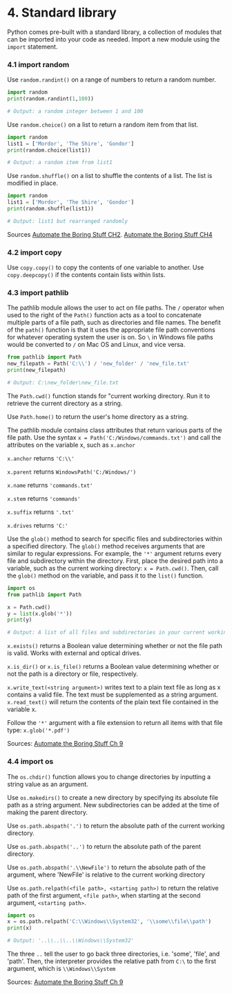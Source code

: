 # 4. Standard library

Python comes pre-built with a standard library, a collection of modules that can be imported into your code as needed. Import a new module using the `import` statement.

### 4.1 import random

Use `random.randint()` on a range of numbers to return a random number. 
```py
import random
print(random.randint(1,100))

# Output: a random integer between 1 and 100
```

Use `random.choice()` on a list to return a random item from that list. 

```py
import random
list1 = ['Mordor', 'The Shire', 'Gondor']
print(random.choice(list1))

# Output: a random item from list1
```

Use `random.shuffle()` on a list to shuffle the contents of a list. The list is modified in place. 
```py
import random
list1 = ['Mordor', 'The Shire', 'Gondor']
print(random.shuffle(list1))

# Output: list1 but rearranged randomly
```

Sources [Automate the Boring Stuff CH2](https://automatetheboringstuff.com/2e/chapter2/). [Automate the Boring Stuff CH4](https://automatetheboringstuff.com/2e/chapter4/)

### 4.2 import copy

Use `copy.copy()` to copy the contents of one variable to another. Use `copy.deepcopy()` if the contents contain lists within lists. 

### 4.3 import pathlib

The pathlib module allows the user to act on file paths. The `/` operator when used to the right of the `Path()` function acts as a tool to concatenate multiple parts of a file path, such as directories and file names. The benefit of the `path()` function is that it uses the appropriate file path conventions for whatever operating system the user is on. So `\` in Windows file paths would be converted to `/` on Mac OS and Linux, and vice versa. 

```py
from pathlib import Path
new_filepath = Path('C:\\') / 'new_folder' / 'new_file.txt'
print(new_filepath)

# Output: C:\new_folder\new_file.txt
```

The `Path.cwd()` function stands for "current working directory. Run it to retrieve the current directory as a string. 

Use `Path.home()` to return the user's home directory as a string. 

The pathlib module contains class attributes that return various parts of the file path. Use the syntax `x = Path('C:/Windows/commands.txt')` and call the attributes on the variable x, such as `x.anchor`

`x.anchor` returns `'C:\\'`

`x.parent` returns `WindowsPath('C:/Windows/')`

`x.name` returns `'commands.txt'`

`x.stem` returns `'commands'`

`x.suffix` returns `'.txt'`

`x.drives` returns `'C:'`

Use the `glob()` method to search for specific files and subdirectories within a specified directory. The `glob()` method receives arguments that are similar to regular expressions. For example, the `'*'` argument returns every file and subdirectory within the directory. First, place the desired path into a variable, such as the current working directory: `x = Path.cwd()`. Then, call the `glob()` method on the variable, and pass it to the `list()` function. 

```py
import os
from pathlib import Path

x = Path.cwd()
y = list(x.glob('*'))
print(y)

# Output: A list of all files and subdirectories in your current working directory 

```

`x.exists()` returns a Boolean value determining whether or not the file path is valid. Works with external and optical drives. 

`x.is_dir()` or `x.is_file()` returns a Boolean value determining whether or not the path is a directory or file, respectively. 

`x.write_text(<string argument>)` writes text to a plain text file as long as x contains a valid file. The text must be supplemented as a string argument. `x.read_text()` will return the contents of the plain text file contained in the variable x. 

Follow the `'*'` argument with a file extension to return all items with that file type: `x.glob('*.pdf')`

Sources: [Automate the Boring Stuff Ch 9](https://automatetheboringstuff.com/2e/chapter9/)

### 4.4 import os

The `os.chdir()` function allows you to change directories by inputting a string value as an argument. 

Use `os.makedirs()` to create a new directory by specifying its absolute file path as a string argument. New subdirectories can be added at the time of making the parent directory. 

Use `os.path.abspath('.')` to return the absolute path of the current working directory. 

Use `os.path.abspath('..')` to return the absolute path of the parent directory. 

Use `os.path.abspath('.\\NewFile')` to return the absolute path of the argument, where 'NewFile' is relative to the current working directory

Use `os.path.relpath(<file path>, <starting path>)` to return the relative path of the first argument, `<file path>`, when starting at the second argument, `<starting path>`.
```py
import os
x = os.path.relpath('C:\\Windows\\System32', '\\some\\file\\path')
print(x)

# Output: '..\\..\\..\\Windows\\System32'
```
The three `..` tell the user to go back three directories, i.e. 'some', 'file', and 'path'. Then, the interpreter provides the relative path from `C:\` to the first argument, which is `\\Windows\\System`

Sources: [Automate the Boring Stuff Ch 9](https://automatetheboringstuff.com/2e/chapter9/)
